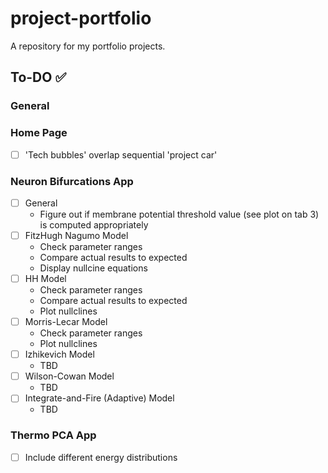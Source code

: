 # project-portfolio
A repository for my portfolio projects.

## To-DO  ✅
### General
### Home Page
- [ ] 'Tech bubbles' overlap sequential 'project car'
### Neuron Bifurcations App
- [ ] General
    - Figure out if membrane potential threshold value (see plot on tab 3) is computed appropriately
- [ ] FitzHugh Nagumo Model
    - Check parameter ranges
    - Compare actual results to expected
    - Display nullcine equations
- [ ] HH Model
    - Check parameter ranges
    - Compare actual results to expected
    - Plot nullclines
- [ ] Morris-Lecar Model
    - Check parameter ranges
    - Plot nullclines
- [ ] Izhikevich Model
    - TBD
- [ ] Wilson-Cowan Model
    - TBD
- [ ] Integrate-and-Fire (Adaptive) Model
    - TBD
### Thermo PCA App
- [ ] Include different energy distributions
